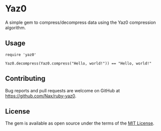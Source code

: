 # Yaz0

A simple gem to compress/decompress data using the Yaz0 compression algorithm.

## Usage

    require 'yaz0'

    Yaz0.decompress(Yaz0.compress("Hello, world!")) == "Hello, world!"

## Contributing

Bug reports and pull requests are welcome on GitHub at https://github.com/Nax/ruby-yaz0.


## License

The gem is available as open source under the terms of the [MIT License](https://opensource.org/licenses/MIT).
